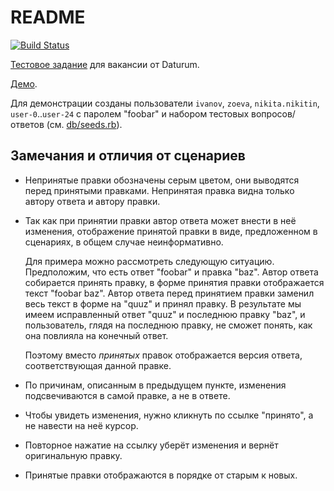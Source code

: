 # README

[![Build Status](https://travis-ci.org/smaximov/questions-service.svg?branch=master)](https://travis-ci.org/smaximov/questions-service)

[Тестовое задание](http://antons-first-site-ddc360.webflow.io/)
для вакансии от Daturum.

[Демо](https://glacial-coast-40310.herokuapp.com/).

Для демонстрации созданы пользователи `ivanov`, `zoeva`, `nikita.nikitin`, `user-0`..`user-24` с
паролем "foobar" и набором тестовых вопросов/ответов (см. [db/seeds.rb](db/seeds.rb)).

## Замечания и отличия от сценариев

* Непринятые правки обозначены серым цветом, они выводятся перед принятыми правками.
  Непринятая правка видна только автору ответа и автору правки.

* Так как при принятии правки автор ответа может внести в неё изменения,
  отображение принятой правки в виде, предложенном в сценариях, в общем случае неинформативно.

  Для примера можно рассмотреть следующую ситуацию. Предположим, что есть ответ "foobar" и правка
  "baz". Автор ответа собирается принять правку, в форме принятия правки отображается текст
  "foobar baz". Автор ответа перед принятием правки заменил весь текст в форме на "quuz" и принял
  правку. В результате мы имеем исправленный ответ "quuz" и последнюю правку "baz", и пользователь,
  глядя на последнюю правку, не сможет понять, как она повлияла на конечный ответ.

  Поэтому вместо *принятых* правок отображается версия ответа, соответствующая данной правке.

* По причинам, описанным в предыдущем пункте, изменения подсвечиваются в самой правке, а не в ответе.

* Чтобы увидеть изменения, нужно кликнуть по ссылке "принято", а не навести на неё курсор.

* Повторное нажатие на ссылку уберёт изменения и вернёт оригинальную правку.

* Принятые правки отображаются в порядке от старым к новых.
